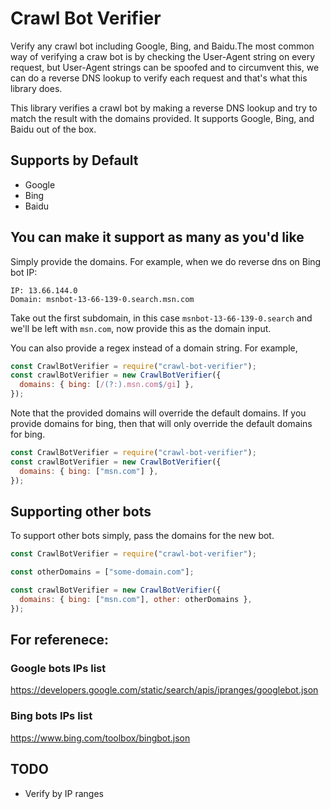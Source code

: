 # Crawl Bot Verifier

Verify any crawl bot including Google, Bing, and Baidu.The most common way of verifying a craw bot is by checking the User-Agent string on every request, but User-Agent strings can be spoofed and to circumvent this, we can do a reverse DNS lookup to verify each request and that's what this library does.

This library verifies a crawl bot by making a reverse DNS lookup and try to match the result with the domains provided. It supports Google, Bing, and Baidu out of the box.

## Supports by Default

- Google
- Bing
- Baidu

## You can make it support as many as you'd like

Simply provide the domains. For example, when we do reverse dns on Bing bot IP:

```
IP: 13.66.144.0
Domain: msnbot-13-66-139-0.search.msn.com
```

Take out the first subdomain, in this case `msnbot-13-66-139-0.search` and we'll be left with `msn.com`, now provide this as the domain input.

You can also provide a regex instead of a domain string. For example,

```js
const CrawlBotVerifier = require("crawl-bot-verifier");
const crawlBotVerifier = new CrawlBotVerifier({
  domains: { bing: [/(?:).msn.com$/gi] },
});
```

Note that the provided domains will override the default domains. If you provide domains for bing, then that will only override the default domains for bing.

```js
const CrawlBotVerifier = require("crawl-bot-verifier");
const crawlBotVerifier = new CrawlBotVerifier({
  domains: { bing: ["msn.com"] },
});
```

## Supporting other bots

To support other bots simply, pass the domains for the new bot.

```js
const CrawlBotVerifier = require("crawl-bot-verifier");

const otherDomains = ["some-domain.com"];

const crawlBotVerifier = new CrawlBotVerifier({
  domains: { bing: ["msn.com"], other: otherDomains },
});
```

## For referenece:

### Google bots IPs list

https://developers.google.com/static/search/apis/ipranges/googlebot.json

### Bing bots IPs list

https://www.bing.com/toolbox/bingbot.json

## TODO

- Verify by IP ranges

